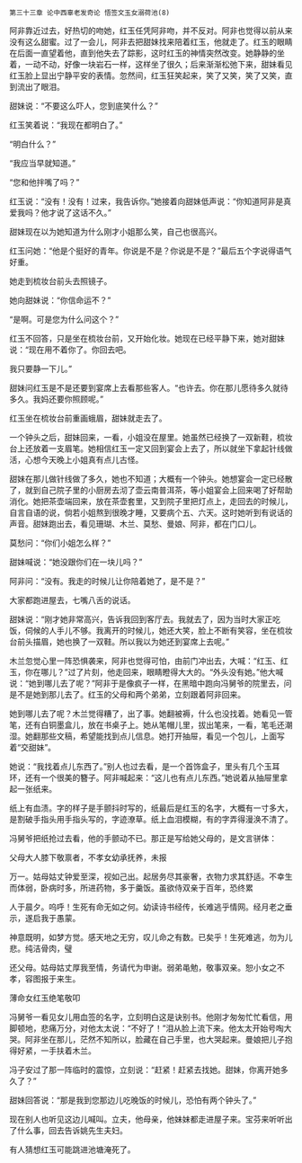     第三十三章 论中西辜老发奇论 悟签文玉女溺荷池(8) 

   阿非靠近过去，好热切的吻她，红玉任凭阿非吻，并不反对。阿非也觉得以前从来没有这么甜蜜。过了一会儿，阿非去把甜妹找来陪着红玉，他就走了。红玉的眼睛在后面一直望着他，直到他失去了踪影，这时红玉的神情突然改变。她静静的坐着，一动不动，好像一块岩石一样，这样坐了很久；后来渐渐松弛下来，甜妹看见红玉脸上显出宁静平安的表情。忽然间，红玉狂笑起来，笑了又笑，笑了又笑，直到流出了眼泪。

   甜妹说：“不要这么吓人，您到底笑什么？”

   红玉笑着说：“我现在都明白了。”

   “明白什么？”

   “我应当早就知道。”

   “您和他拌嘴了吗？”

   红玉说：“没有！没有！过来，我告诉你。”她接着向甜妹低声说：“你知道阿非是真爱我吗？他才说了这话不久。”

   甜妹现在以为她知道为什么刚才小姐那么笑，自己也很高兴。

   红玉问她：“他是个挺好的青年。你说是不是？你说是不是？”最后五个字说得语气好重。

   她走到梳妆台前头去照镜子。

   她向甜妹说：“你信命运不？”

   “是啊。可是您为什么问这个？”

   红玉不回答，只是坐在梳妆台前，又开始化妆。她现在已经平静下来，她对甜妹说：“现在用不着你了。你回去吧。

   我只要静一下儿。”

   甜妹问红玉是不是还要到宴席上去看那些客人。“也许去。你在那儿愿待多久就待多久。我妈还要你照顾呢。”

   红玉坐在梳妆台前重画蛾眉，甜妹就走去了。

   一个钟头之后，甜妹回来，一看，小姐没在屋里。她虽然已经换了一双新鞋，梳妆台上还放着一支眉笔。她相信红玉一定又回到宴会上去了，所以就坐下拿起针线做活，心想今天晚上小姐真有点儿古怪。

   甜妹在那儿做针线做了多久，她也不知道；大概有一个钟头。她想宴会一定已经散了，就到自己院子里的小厨房去沏了壶云南普洱茶，等小姐宴会上回来喝了好帮助消化。她把茶壶端回来，放在茶壶套里，又到院子里把灯点上，走回去的时候儿，自言自语的说，倘若小姐熬到很晚才睡，又要病个五、六天。这时她听到有说话的声音。甜妹跑出去，看见珊瑚、木兰、莫愁、曼娘、阿非，都在门口儿。

   莫愁问：“你们小姐怎么样？”

   甜妹喊说：“她没跟你们在一块儿吗？”

   阿非问：“没有。我走的时候儿让你陪着她了，是不是？”

   大家都跑进屋去，七嘴八舌的说话。

   甜妹说：“刚才她非常高兴，告诉我回到客厅去。我就去了，因为当时大家正吃饭，伺候的人手儿不够。我离开的时候儿，她还大笑，脸上不断有笑容，坐在梳妆台前头描眉，她也换了一双鞋。所以我以为她还到宴席上去呢。”

   木兰忽觉心里一阵恐惧袭来，阿非也觉得可怕，由前门冲出去，大喊：“红玉、红玉，你在哪儿？”过了片刻，他走回来，眼睛瞪得大大的。“外头没有她。”他大喊说：“她到哪儿去了呢？”阿非于是像疯子一样，在黑暗中跑向冯舅爷的院里去，问是不是她到那儿去了。红玉的父母和两个弟弟，立刻跟着阿非回来。

   她到哪儿去了呢？木兰觉得糟了，出了事。她翻被褥，什么也没找着。她看见一管笔，还有白铜墨盒儿，放在书桌子上。她从笔帽儿里，拔出笔来，一看，笔毛还潮湿。她翻那些文稿，希望能找到点儿信息。她打开抽屉，看见一个包儿，上面写着“交甜妹”。

   她说：“我找着点儿东西了。”别人也过去看，是一个首饰盒子，里头有几个玉耳环，还有一个很美的簪子。阿非喊起来：“这儿也有点儿东西。”她说着从抽屉里拿起一张纸来。

   纸上有血渍。字的样子是手颤抖时写的，纸最后是红玉的名字，大概有一寸多大，是割破手指头用手指头写的，字迹潦草。纸上血泪模糊，有的字弄得漫涣不清了。

   冯舅爷把纸抢过去看，他的手颤动不已。那正是写给她父母的，是文言骈体：

   父母大人膝下敬禀者，不孝女幼承抚养，未报

   万一。姑母姑丈钟爱至深，视如己出。起居务尽其豪奢，衣物力求其舒适。不幸生而体弱，卧病时多，所进药物，多于羹饭。虽欲侍双亲于百年，恐终累

   人于晨夕。呜呼！生死有命无如之何。幼读诗书经传，长难逃乎情网。经月老之垂示，遂启我于愚蒙。

   神意既明，如梦方觉。感天地之无穷，叹儿命之有数。已矣乎！生死难逃，勿为儿悲。纯洁骨肉，璧

   还父母。姑母姑丈厚我至情，务请代为申谢。弱弟黾勉，敬事双亲。恕小女之不孝，容图报于来生。

   薄命女红玉绝笔敬叩

   冯舅爷一看见女儿用血签的名字，立刻明白这是诀别书。他刚才匆匆忙忙看信，用脚顿地，悲痛万分，对他太太说：“不好了！”泪从脸上流下来。他太太开始号啕大哭。阿非坐在那儿，茫然不知所以，脸藏在自己手里，也大哭起来。曼娘把儿子抱得好紧，一手扶着木兰。

   冯子安过了那一阵临时的震惊，立刻说：“赶紧！赶紧去找她。甜妹，你离开她多久了？”

   甜妹回答说：“那是我到您那边儿吃晚饭的时候儿，恐怕有两个钟头了。”

   现在别人也听见这边儿喊叫。立夫，他母亲，他妹妹都走进屋子来。宝芬来听听出了什么事，回去告诉姚先生夫妇。

   有人猜想红玉可能跳进池塘淹死了。

